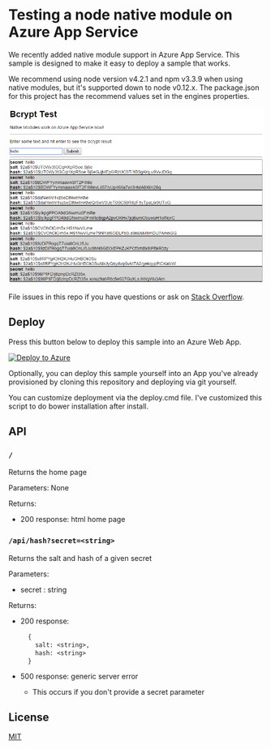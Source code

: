 # Testing a node native module on Azure App Service

We recently added native module support in Azure App Service. This sample is designed to make it easy to deploy a sample that works.

We recommend using node version v4.2.1 and npm v3.3.9 when using native modules, but it's supported down to node v0.12.x. The package.json for this project has the recommend values set in the engines properties.

![Screenshot of app](./bcrypt-native.png)

File issues in this repo if you have questions or ask on [Stack Overflow](http://stackoverflow.com/questions/tagged/azure-web-sites).

## Deploy

Press this button below to deploy this sample into an Azure Web App.

[![Deploy to Azure](http://azuredeploy.net/deploybutton.png)](https://azuredeploy.net/)

Optionally, you can deploy this sample yourself into an App you've already provisioned by cloning this repository and deploying via git yourself.

You can customize deployment via the deploy.cmd file. I've customized this script to do bower installation after install.

## API

### `/`

Returns the home page

Parameters: None

Returns:
 - 200 response: html home page

### `/api/hash?secret=<string>`

Returns the salt and hash of a given secret

Parameters:
 - secret : string

Returns:

- 200 response:

		{
		  salt: <string>,
		  hash: <string>
		}
- 500 response: generic server error
	- This occurs if you don't provide a secret parameter

## License

[MIT](./LICENSE)
